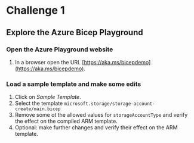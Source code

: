 # Challenge 1

## Explore the Azure Bicep Playground

### Open the Azure Playground website

1. In a browser open the URL [https://aka.ms/bicepdemo](https://aka.ms/bicepdemo).

### Load a sample template and make some edits 

1. Click on _Sample Template_.
1. Select the template ```microsoft.storage/storage-account-create/main.bicep```
1. Remove some ot the allowed values for ```storageAccountType``` and verify the effect on the compiled ARM template.
1. Optional: make further changes and verify their effect on the ARM template.